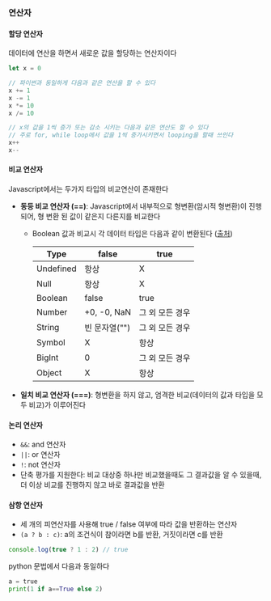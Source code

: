 ### 연산자

#### 할당 연산자

데이터에 연산을 하면서 새로운 값을 할당하는 연산자이다

```javascript
let x = 0

// 파이썬과 동일하게 다음과 같은 연산을 할 수 있다
x += 1
x -= 1
x *= 10
x /= 10

// x의 값을 1씩 증가 또는 감소 시키는 다음과 같은 연산도 할 수 있다
// 주로 for, while loop에서 값을 1씩 증가시키면서 looping을 할때 쓰인다
x++
x--
```



#### 비교 연산자

Javascript에서는 두가지 타입의 비교연산이 존재한다

- **동등 비교 연산자 (==)**: Javascript에서 내부적으로 형변환(암시적 형변환)이 진행되어, 형 변환 된 값이 같은지 다른지를 비교한다

  - Boolean 값과 비교시 각 데이터 타입은 다음과 같이 변환된다 (<a href="https://tc39.es/ecma262/#sec-ecmascript-language-types-boolean-type">출처</a>)

    | Type      | false         | true            |
    | --------- | ------------- | --------------- |
    | Undefined | 항상          | X               |
    | Null      | 항상          | X               |
    | Boolean   | false         | true            |
    | Number    | +0, -0, NaN   | 그 외 모든 경우 |
    | String    | 빈 문자열("") | 그 외 모든 경우 |
    | Symbol    | X             | 항상            |
    | BigInt    | 0             | 그 외 모든 경우 |
    | Object    | X             | 항상            |

- **일치 비교 연산자 (===)**: 형변환을 하지 않고, 엄격한 비교(데이터의 값과 타입을 모두 비교)가 이루어진다

#### 논리 연산자

- `&&`: and 연산자
- `||`: or 연산자
- `!`: not 연산자
- 단축 평가를 지원한다: 비교 대상중 하나만 비교했을때도 그 결과값을 알 수 있을때, 더 이상 비교를 진행하지 않고 바로 결과값을 반환



#### 삼항 연산자

- 세 개의 피연산자를 사용해 true / false 여부에 따라 값을 반환하는 연산자
- `(a ? b : c)`: a의 조건식이 참이라면 b를 반환, 거짓이라면 c를 반환

```javascript
console.log(true ? 1 : 2) // true
```

python 문법에서 다음과 동일하다

```python
a = true
print(1 if a==True else 2)
```


